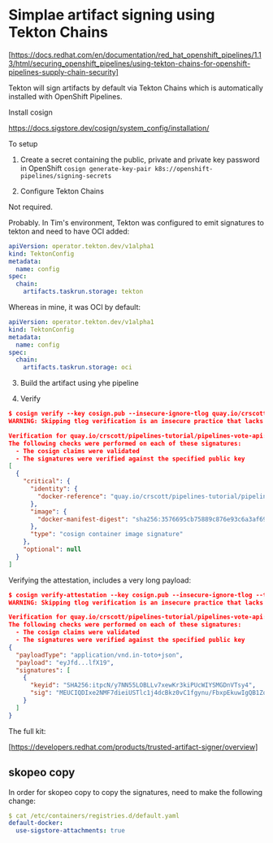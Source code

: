 # Simplae artifact signing using Tekton Chains

[https://docs.redhat.com/en/documentation/red_hat_openshift_pipelines/1.13/html/securing_openshift_pipelines/using-tekton-chains-for-openshift-pipelines-supply-chain-security]

Tekton will sign artifacts by default via Tekton Chains which is automatically installed with OpenShift Pipelines.

Install cosign

https://docs.sigstore.dev/cosign/system_config/installation/

To setup

1. Create a secret containing the public, private and private key password in OpenShift
`cosign generate-key-pair k8s://openshift-pipelines/signing-secrets`

2. Configure Tekton Chains

Not required.

Probably. In Tim's environment, Tekton was configured to emit signatures to tekton and need to have OCI added:

```yaml
apiVersion: operator.tekton.dev/v1alpha1
kind: TektonConfig
metadata:
  name: config
spec:
  chain:
    artifacts.taskrun.storage: tekton
```

Whereas in mine, it was OCI by default:

```yaml
apiVersion: operator.tekton.dev/v1alpha1
kind: TektonConfig
metadata:
  name: config
spec:
  chain:
    artifacts.taskrun.storage: oci
```

3. Build the artifact using yhe pipeline

4. Verify

```json
$ cosign verify --key cosign.pub --insecure-ignore-tlog quay.io/crscott/pipelines-tutorial/pipelines-vote-api:latest|jq .
WARNING: Skipping tlog verification is an insecure practice that lacks transparency and auditability verification for the signature.

Verification for quay.io/crscott/pipelines-tutorial/pipelines-vote-api:latest --
The following checks were performed on each of these signatures:
  - The cosign claims were validated
  - The signatures were verified against the specified public key
[
  {
    "critical": {
      "identity": {
        "docker-reference": "quay.io/crscott/pipelines-tutorial/pipelines-vote-api"
      },
      "image": {
        "docker-manifest-digest": "sha256:3576695cb75889c876e93c6a3af692d152c8a9db4928ddea922dacb254371754"
      },
      "type": "cosign container image signature"
    },
    "optional": null
  }
]
```

Verifying the attestation, includes a very long payload:

```json
$ cosign verify-attestation --key cosign.pub --insecure-ignore-tlog --type "https://slsa.dev/provenance/v0.2" quay.io/crscott/pipelines-tutorial/pipelines-vote-api:latest
WARNING: Skipping tlog verification is an insecure practice that lacks transparency and auditability verification for the attestation.

Verification for quay.io/crscott/pipelines-tutorial/pipelines-vote-api:latest --
The following checks were performed on each of these signatures:
  - The cosign claims were validated
  - The signatures were verified against the specified public key
{
  "payloadType": "application/vnd.in-toto+json",
  "payload": "eyJfd...lfX19",
  "signatures": [
    {
      "keyid": "SHA256:itpcN/y7NN55LOBLLv7xewKr3kiPUcWIYSMGDnVTsy4",
      "sig": "MEUCIQDIxe2NMF7dieiUSTlc1j4dcBkz0vC1fgynu/FbxpEkuwIgQB1Zqk1Il5eGeAEphc7rmvPOjjU3KNP1LI/du16NsHw="
    }
  ]
}
```

The full kit:

[https://developers.redhat.com/products/trusted-artifact-signer/overview]

## skopeo copy

In order for skopeo copy to copy the signatures, need to make the following change:

```yaml
$ cat /etc/containers/registries.d/default.yaml
default-docker:
  use-sigstore-attachments: true
```
